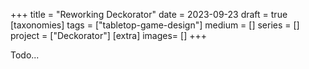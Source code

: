 +++
title = "Reworking Deckorator"
date = 2023-09-23
draft =  true
[taxonomies]
tags = ["tabletop-game-design"]
medium = []
series = []
project = ["Deckorator"]
[extra]
images= []
+++

Todo...
